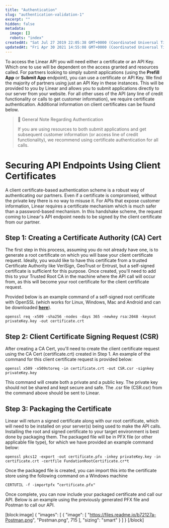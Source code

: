 ```yaml
---
title: "Authentication"
slug: "authentication-validation-1"
excerpt: ""
hidden: false
metadata: 
  image: []
  robots: "index"
createdAt: "Sat Jul 27 2019 22:05:38 GMT+0000 (Coordinated Universal Time)"
updatedAt: "Fri Apr 30 2021 14:55:08 GMT+0000 (Coordinated Universal Time)"
---
```

To access the Linear API you will need either a certificate or an API Key.  Which one to use will be dependent on the access granted and resources called. For partners looking to simply submit applications (using the **Prefill App** or **Submit App** endpoint), you can use a certificate or API Key.  We find the majority of partners using just an API Key in these instances.  This will be provided to you by Linear and allows you to submit applications directly to our server from your website.  For all other uses of the API (any line of credit functionality or calls to get customer information), we require certificate authentication.  Additional information on client certificates can be found below.

> 📘 General Note Regarding Authentication
> 
> If you are using resources to both submit applications and get subsequent customer information (or access line of credit functionality), we recommend using certificate authentication for all calls.

# Securing API Endpoints Using Client Certificates

A client certificate-based authentication scheme is a robust way of authenticating our partners. Even if a certificate is compromised, without the private key there is no way to misuse it. For APIs that expose customer information, Linear requires a certificate mechanism which is much safer than a password-based mechanism. In this handshake scheme, the request coming to Linear's API endpoint needs to be signed by the client certificate from our partner. 

## Step 1: Creating a Certificate Authority (CA) Cert

The first step in this process, assuming you do not already have one, is to generate a root certificate on which you will base your client certificate request. Ideally, you would like to have this certificate from a trusted Certificate Authority like VeriSign, GeoTrust or Entrust, but a self-signed certificate is sufficient for this purpose.  Once created, you'll need to add this to your Trusted Root CA in the machine where the API call will occur from, as this will become your root certificate for the client certificate request.

Provided below is an example command of a self-signed root certificate with OpenSSL (which works for Linux, Windows, Mac and Android and can be downloaded **[here](https://wiki.openssl.org/index.php/Binaries)**).

```text Sample Command
openssl req -x509 -sha256 -nodes -days 365 -newkey rsa:2048 -keyout privateKey.key -out certificate.crt
```

## Step 2: Client Certificate Signing Request (CSR)

After creating a CA Cert, you'll need to create the client certificate request using the CA Cert  (certificate.crt) created in Step 1.  An example of the command for this client certificate request is provided below:

```text Sample Command
openssl x509 -x509storeq -in certificate.crt -out CSR.csr -signkey privateKey.key
```

This command will create both a private and a public key.  The private key should not be shared and kept secure and safe. The .csr file (CSR.csr) from the command above should be sent to Linear. 

## Step 3: Packaging the Certificate

Linear will return a signed certificate along with our root certificate, which will need to be installed on your server(s) being used to make the API calls.  Installing the root and signed certificate to your target environment is best done by packaging them.  The packaged file will be in PFX file (or other applicable file type), for which we have provided an example command below:

```text Sample Command
openssl pkcs12 -export -out certificate.pfx -inkey privateKey.key -in certificate.crt -certfile FundationRootCertificate.cr*t
```

Once the packaged file is created, you can import this into the certificate store using the following command on a Windows machine

```text Sample Command
CERTUTIL -f -importpfx “certificate.pfx"
```

Once complete, you can now include your packaged certificate and call our API.  Below is an example using the previously generated PFX file and Postman to call our API.

[block:image]
{
  "images": [
    {
      "image": [
        "https://files.readme.io/b72127a-Postman.png",
        "Postman.png",
        715
      ],
      "sizing": "smart"
    }
  ]
}
[/block]
